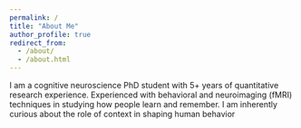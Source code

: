 ```yaml
---
permalink: /
title: "About Me"
author_profile: true
redirect_from: 
  - /about/
  - /about.html
---
```


I am a cognitive neuroscience PhD student with 5+ years of quantitative research experience. Experienced with behavioral and neuroimaging (fMRI) techniques in studying how people learn and remember. I am inherently curious about the role of context in shaping human behavior
